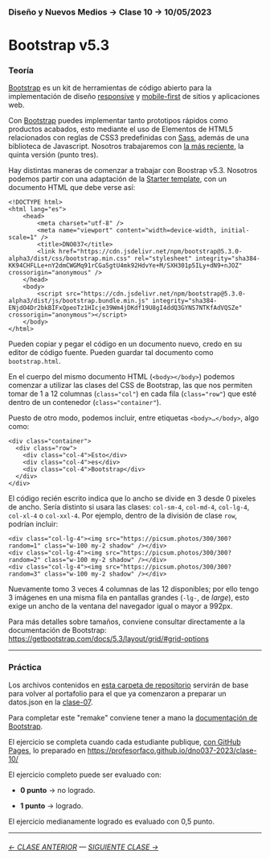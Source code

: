 ### Diseño y Nuevos Medios → Clase 10 → 10/05/2023

# Bootstrap v5.3

### Teoría

[Bootstrap](https://getbootstrap.com/) es un kit de herramientas de código abierto para la implementación de diseño [responsive](https://es.wikipedia.org/wiki/Dise%C3%B1o_web_adaptable) y [mobile-first](https://en.ryte.com/wiki/Mobile_First) de sitios y aplicaciones web. 

Con [Bootstrap](https://getbootstrap.com/) puedes implementar tanto prototipos rápidos como productos acabados, esto mediante el uso de Elementos de HTML5 relacionados con reglas de CSS3 predefinidas con [Sass](https://sass-lang.com/), además de una biblioteca de Javascript. Nosotros trabajaremos con [la más reciente](https://getbootstrap.com/docs/versions/), la quinta versión (punto tres). 

Hay distintas maneras de comenzar a trabajar con Boostrap v5.3. Nosotros podemos partir con una adaptación de la [Starter template](https://getbootstrap.com/docs/5.3/getting-started/introduction/#quick-start), con un documento HTML que debe verse así: 

```
<!DOCTYPE html>
<html lang="es">
    <head>
        <meta charset="utf-8" />
        <meta name="viewport" content="width=device-width, initial-scale=1" />
        <title>DNO037</title>
        <link href="https://cdn.jsdelivr.net/npm/bootstrap@5.3.0-alpha3/dist/css/bootstrap.min.css" rel="stylesheet" integrity="sha384-KK94CHFLLe+nY2dmCWGMq91rCGa5gtU4mk92HdvYe+M/SXH301p5ILy+dN9+nJOZ" crossorigin="anonymous" />
    </head>
    <body>
        <script src="https://cdn.jsdelivr.net/npm/bootstrap@5.3.0-alpha3/dist/js/bootstrap.bundle.min.js" integrity="sha384-ENjdO4Dr2bkBIFxQpeoTz1HIcje39Wm4jDKdf19U8gI4ddQ3GYNS7NTKfAdVQSZe" crossorigin="anonymous"></script>
    </body>
</html>
```

Pueden copiar y pegar el código en un documento nuevo, credo en su editor de código fuente. Pueden guardar tal documento como `bootstrap.html`.

En el cuerpo del mismo documento HTML (`<body></body>`) podemos comenzar a utilizar las clases del CSS de Bootstrap, las que nos permiten tomar de 1 a 12 columnas (`class="col"`) en cada fila (`class="row"`) que esté dentro de un contenedor (`class="container"`).

Puesto de otro modo, podemos incluir, entre etiquetas `<body>…</body>`, algo como: 

```
<div class="container">
  <div class="row">
    <div class="col-4">Esto</div>
    <div class="col-4">es</div>
    <div class="col-4">Bootstrap</div>
  </div>
</div>
```

El código recién escrito indica que lo ancho se divide en 3 desde 0 pixeles de ancho. Sería distinto si usara las clases: `col-sm-4`, `col-md-4`, `col-lg-4`, `col-xl-4` o `col-xxl-4`. Por ejemplo, dentro de la división de clase `row`, podrían incluir:

```
<div class="col-lg-4"><img src="https://picsum.photos/300/300?random=1" class="w-100 my-2 shadow" /></div>
<div class="col-lg-4"><img src="https://picsum.photos/300/300?random=2" class="w-100 my-2 shadow" /></div>
<div class="col-lg-4"><img src="https://picsum.photos/300/300?random=3" class="w-100 my-2 shadow" /></div>
```

Nuevamente tomo 3 veces 4 columnas de las 12 disponibles; por ello tengo 3 imágenes en una misma fila en pantallas grandes (`-lg-`, de *large*), esto exige un ancho de la ventana del navegador igual o mayor a 992px.

Para más detalles sobre tamaños, conviene consultar directamente a la documentación de Bootstrap: https://getbootstrap.com/docs/5.3/layout/grid/#grid-options


- - - - - - - 

### Práctica

Los archivos contenidos en [esta carpeta de repositorio](https://profesorfaco.github.io/dno037-2023/clase-10/index.html) servirán de base para volver al portafolio para el que ya comenzaron a preparar un datos.json en la [clase-07](https://github.com/profesorfaco/dno037-2023/tree/main/clase-07).

Para completar este "remake" conviene tener a mano la [documentación de Bootstrap](https://getbootstrap.com/docs/5.3/getting-started/introduction/).

El ejercicio se completa cuando cada estudiante publique, [con GitHub Pages](https://docs.github.com/es/free-pro-team@latest/github/working-with-github-pages/configuring-a-publishing-source-for-your-github-pages-site), lo preparado en https://profesorfaco.github.io/dno037-2023/clase-10/

El ejercicio completo puede ser evaluado con:

- **0 punto** → no logrado.

- **1 punto** → logrado.

El ejercicio medianamente logrado es evaluado con 0,5 punto.

- - - - - - - 

###### [← CLASE ANTERIOR](https://github.com/profesorfaco/dno037-2023/tree/main/clase-08) — [SIGUIENTE CLASE →](https://github.com/profesorfaco/dno037-2023/tree/main/clase-11)
